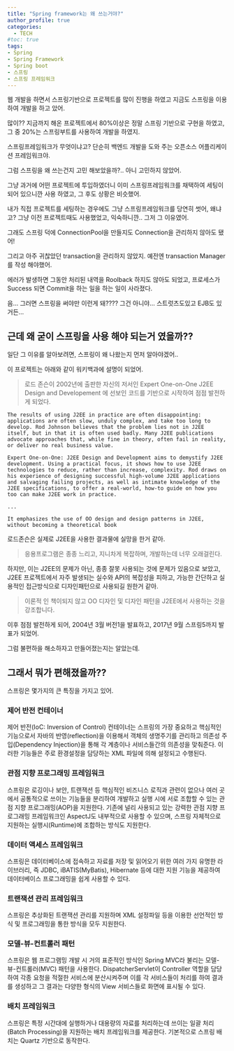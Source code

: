 ```yaml
---
title: "Spring framework는 왜 쓰는거야?"
author_profile: true
categories: 
  - TECH
#toc: true
tags:
- Spring
- Spring Framework
- Spring boot
- 스프링
- 스프링 프레임워크
---
```


웹 개발을 하면서 스프링기반으로 프로젝트를 많이 진행을 하였고 지금도 스프링을 이용하여 개발을 하고 았어.

많이?? 지금까지 해온 프로젝트에서 80%이상은 정말 스프링 기반으로 구현을 하였고,
그 중 20%는 스프링부트를 사용하여 개발을 하였지.

스프링프레임워크가 무엇이냐고? 단순히 백엔드 개발을 도와 주는 오픈소스 어플리케이션 프레임워크야.

그럼 스프링을 왜 쓰는건지 고민 해보았을까?.. 아니 고민하지 않았어.

그냥 과거에 어떤 프로젝트에 투입하였더니 이미 스프링프레임워크를 채택하여 세팅이 되어 있으니깐 사용 하였고, 그 후도 상황은 비슷했어.

내가 직접 프로젝트를 세팅하는 경우에도 그냥 스프링프레임워크를 당연히 썻어, 왜냐고? 그냥 이전 프로젝트때도 사용했었고, 익숙하니깐.. 그저 그 이유였어.

그래도 스프링 덕에 ConnectionPool을 만들지도 Connection을 관리하지 않아도 됐어!

그리고 아주 귀찮았던 transaction을 관리하지 않았지. 예전엔 transaction Manager를 작성 해야했어.

에러가 발생하면 그동안 처리된 내역을 Roolback 하지도 않아도 되었고, 프로세스가 Success 되면 Commit을 하는 일을 하는 일이 사라졌다.

음... 그러면 스프링을 써야만 이런게 돼????
그건 아니야... 스트럿츠도있고 EJB도 있거든...

## 근데 왜 굳이 스프링을 사용 해야 되는거 였을까??
일단 그 이유를 알아보려면, 스프링이 왜 나왔는지 먼저 알아야겠어..

이 프로젝트는 아래와 같이 워키백과에 설명이 되었어.
>로드 존슨이 2002년에 출판한 자신의 저서인 Expert One-on-One J2EE Design and Developement 에 선보인 코드를 기반으로 시작하여 점점 발전하게 되었다.


~~~text
The results of using J2EE in practice are often disappointing: applications are often slow, unduly complex, and take too long to develop. Rod Johnson believes that the problem lies not in J2EE itself, but in that it is often used badly. Many J2EE publications advocate approaches that, while fine in theory, often fail in reality, or deliver no real business value.

Expert One-on-One: J2EE Design and Development aims to demystify J2EE development. Using a practical focus, it shows how to use J2EE technologies to reduce, rather than increase, complexity. Rod draws on his experience of designing successful high-volume J2EE applications and salvaging failing projects, as well as intimate knowledge of the J2EE specifications, to offer a real-world, how-to guide on how you too can make J2EE work in practice.

...

It emphasizes the use of OO design and design patterns in J2EE, without becoming a theoretical book
~~~

로드존슨은 실제로 J2EE을 사용한 결과물에 실망을 한거 같아.
> 응용프로그램은 종종 느리고, 지니차게 복잡하며, 개발하는데 너무 오래걸린다.

하지만, 이는 J2EE의 문제가 아닌, 종종 잘못 사용되는 것에 문제가 있음으로 보았고,
J2EE 프로젝트에서 자주 발생되는 실수와 API의 복잡성을 피하고, 가능한 간단하고 실용적인 접근방식으로 디자인패턴으로 사용되길 원한거 같아.
> 이론적 인 책이되지 않고 OO 디자인 및 디자인 패턴을 J2EE에서 사용하는 것을 강조합니다.

이후 점점 발전하게 되어, 2004년 3월 버전1을 발표하고, 2017년 9월 스프링5까지 발표가 되었어.

그럼 불편하을 해소하자고 만들어졌는지는 알았는데.
## 그래서 뭐가 편해졌을까??
스프링은 몇가지의 큰 특징을 가지고 있어.

### 제어 반전 컨테이너
제어 반전(IoC: Inversion of Control) 컨테이너는 스프링의 가장 중요하고 핵심적인 기능으로서 자바의 반영(reflection)을 이용해서 객체의 생명주기를 관리하고 의존성 주입(Dependency Injection)을 통해 각 계층이나 서비스들간의 의존성을 맞춰준다. 이러한 기능들은 주로 환경설정을 담당하는 XML 파일에 의해 설정되고 수행된다.

### 관점 지향 프로그래밍 프레임워크
스프링은 로깅이나 보안, 트랜잭션 등 핵심적인 비즈니스 로직과 관련이 없으나 여러 곳에서 공통적으로 쓰이는 기능들을 분리하여 개발하고 실행 시에 서로 조합할 수 있는 관점 지향 프로그래밍(AOP)을 지원한다. 기존에 널리 사용되고 있는 강력한 관점 지향 프로그래밍 프레임워크인 AspectJ도 내부적으로 사용할 수 있으며, 스프링 자체적으로 지원하는 실행시(Runtime)에 조합하는 방식도 지원한다.

### 데이터 액세스 프레임워크
스프링은 데이터베이스에 접속하고 자료를 저장 및 읽어오기 위한 여러 가지 유명한 라이브러리, 즉 JDBC, iBATIS(MyBatis), Hibernate 등에 대한 지원 기능을 제공하여 데이터베이스 프로그래밍을 쉽게 사용할 수 있다.

### 트랜잭션 관리 프레임워크
스프링은 추상화된 트랜잭션 관리를 지원하며 XML 설정파일 등을 이용한 선언적인 방식 및 프로그래밍을 통한 방식을 모두 지원한다.

### 모델-뷰-컨트롤러 패턴
스프링은 웹 프로그램밍 개발 시 거의 표준적인 방식인 Spring MVC라 불리는 모델-뷰-컨트롤러(MVC) 패턴을 사용한다. DispatcherServlet이 Controller 역할을 담당하여 각종 요청을 적절한 서비스에 분산시켜주며 이를 각 서비스들이 처리를 하여 결과를 생성하고 그 결과는 다양한 형식의 View 서비스들로 화면에 표시될 수 있다.

### 배치 프레임워크
스프링은 특정 시간대에 실행하거나 대용량의 자료를 처리하는데 쓰이는 일괄 처리(Batch Processing)을 지원하는 배치 프레임워크를 제공한다. 기본적으로 스프링 배치는 Quartz 기반으로 동작한다.
